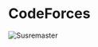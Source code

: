 # CodeForces
![Susremaster](https://user-images.githubusercontent.com/48209612/198869785-5e676ecd-52a4-4a52-94cf-3268c13c3661.png)
